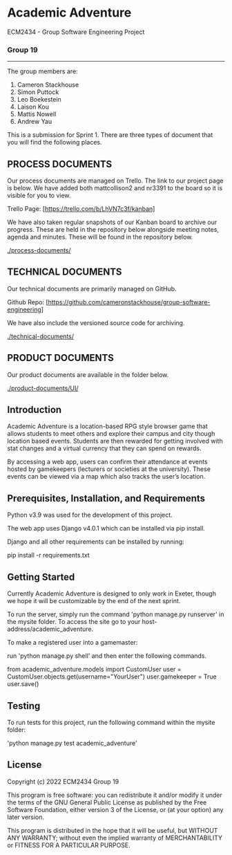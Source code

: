 # Academic Adventure

ECM2434 - Group Software Engineering Project

### Group 19
___

The group members are:

1. Cameron Stackhouse
2. Simon Puttock
3. Leo Boekestein
4. Laison Kou
5. Mattis Nowell
6. Andrew Yau

This is a submission for Sprint 1. 
There are three types of document that you will find the following places.

## PROCESS DOCUMENTS
Our process documents are managed on Trello. The link to our project page is below. 
We have added both mattcollison2 and nr3391 to the board so it is visible for you to view.

Trello Page: [https://trello.com/b/LhVN7c3f/kanban]

We have also taken regular snapshots of our Kanban board to archive our progress. 
These are held in the repository below alongside meeting notes, agenda and minutes. 
These will be found in the repository below.

[./process-documents/](./process-documents/)


## TECHNICAL DOCUMENTS
Our technical documents are primarily managed on GitHub.

Github Repo: [https://github.com/cameronstackhouse/group-software-engineering]

We have also include the versioned source code for archiving.

[./technical-documents/](./technical-documents/)

## PRODUCT DOCUMENTS

Our product documents are available in the folder below.

[./product-documents/UI/](./product-documents/UI/)

## Introduction

Academic Adventure is a location-based RPG style browser game that allows students to meet 
others and explore their campus and city though location based events. Students are then 
rewarded for getting involved with stat changes and a virtual currency that they can spend 
on rewards.

By accessing a web app, users can confirm their attendance at events hosted by gamekeepers 
(lecturers or societies at the university). These events can be viewed via a map which also 
tracks the user’s location.


## Prerequisites, Installation, and Requirements

Python v3.9 was used for the development of this project.

The web app uses Django v4.0.1 which can be installed via pip install.

Django and all other requirements can be installed by running: 

pip install -r requirements.txt

## Getting Started

Currently Academic Adventure is designed to only work in Exeter, though we hope it will be
customizable by the end of the next sprint.

To run the server, simply run the command 'python manage.py runserver' in the mysite folder.
To access the site go to your host-address/academic_adventure.

To make a registered user into a gamemaster:

run 'python manage.py shell' and then enter the following commands.

from academic_adventure.models import CustomUser
user = CustomUser.objects.get(username="YourUser")
user.gamekeeper = True
user.save()

## Testing

To run tests for this project, run the following command within the mysite folder:

'python manage.py test academic_adventure'

## License

Copyright (c) 2022 ECM2434 Group 19

This program is free software: you can redistribute it and/or modify it under the terms of 
the GNU General Public License as published by the Free Software Foundation, either version 
3 of the License, or (at your option) any later version.

This program is distributed in the hope that it will be useful, but WITHOUT ANY WARRANTY; 
without even the implied warranty of MERCHANTABILITY or FITNESS FOR A PARTICULAR PURPOSE.

